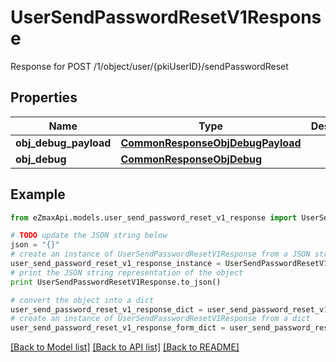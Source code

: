 # UserSendPasswordResetV1Response

Response for POST /1/object/user/{pkiUserID}/sendPasswordReset

## Properties
Name | Type | Description | Notes
------------ | ------------- | ------------- | -------------
**obj_debug_payload** | [**CommonResponseObjDebugPayload**](CommonResponseObjDebugPayload.md) |  | 
**obj_debug** | [**CommonResponseObjDebug**](CommonResponseObjDebug.md) |  | [optional] 

## Example

```python
from eZmaxApi.models.user_send_password_reset_v1_response import UserSendPasswordResetV1Response

# TODO update the JSON string below
json = "{}"
# create an instance of UserSendPasswordResetV1Response from a JSON string
user_send_password_reset_v1_response_instance = UserSendPasswordResetV1Response.from_json(json)
# print the JSON string representation of the object
print UserSendPasswordResetV1Response.to_json()

# convert the object into a dict
user_send_password_reset_v1_response_dict = user_send_password_reset_v1_response_instance.to_dict()
# create an instance of UserSendPasswordResetV1Response from a dict
user_send_password_reset_v1_response_form_dict = user_send_password_reset_v1_response.from_dict(user_send_password_reset_v1_response_dict)
```
[[Back to Model list]](../README.md#documentation-for-models) [[Back to API list]](../README.md#documentation-for-api-endpoints) [[Back to README]](../README.md)



